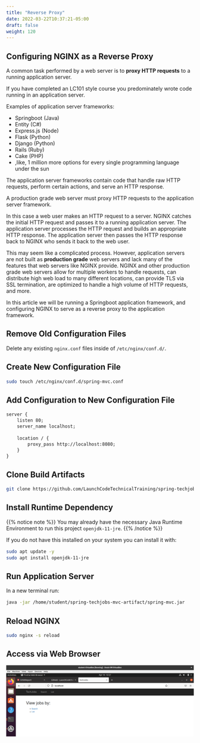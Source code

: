 ```yaml
---
title: "Reverse Proxy"
date: 2022-03-22T10:37:21-05:00
draft: false
weight: 120
---
```


## Configuring NGINX as a Reverse Proxy

A common task performed by a web server is to **proxy HTTP requests** to a running application server.

If you have completed an LC101 style course you predominately wrote code running in an application server. 

Examples of application server frameworks:

- Springboot (Java)
- Entity (C#)
- Express.js (Node)
- Flask (Python)
- Django (Python)
- Rails (Ruby)
- Cake (PHP)
- ,like, 1 million more options for every single programming language under the sun

The application server frameworks contain code that handle raw HTTP requests, perform certain actions, and serve an HTTP response.

A production grade web server must proxy HTTP requests to the application server framework.

In this case a web user makes an HTTP request to a server. NGINX catches the initial HTTP request and passes it to a running application server. The application server processes the HTTP request and builds an appropriate HTTP response. The application server then passes the HTTP response back to NGINX who sends it back to the web user.

This may seem like a complicated process. However, application servers are not built as **production grade** web servers and lack many of the features that web servers like NGINX provide. NGINX and other production grade web servers allow for multiple workers to handle requests, can distribute high web load to many different locations, can provide TLS via SSL termination, are optimized to handle a high volume of HTTP requests, and more.

In this article we will be running a Springboot application framework, and configuring NGINX to serve as a reverse proxy to the application framework.

## Remove Old Configuration Files

Delete any existing `nginx.conf` files inside of `/etc/nginx/conf.d/`.

## Create New Configuration File

```bash
sudo touch /etc/nginx/conf.d/spring-mvc.conf
```
## Add Configuration to New Configuration File

```nginx
server {
    listen 80;
    server_name localhost;

    location / {
        proxy_pass http://localhost:8080;
    }
}
```

## Clone Build Artifacts

```bash
git clone https://github.com/LaunchCodeTechnicalTraining/spring-techjobs-mvc-artifact
```

## Install Runtime Dependency

{{% notice note %}}
You may already have the necessary Java Runtime Environment to run this project `openjdk-11-jre`.
{{% /notice %}}

If you do not have this installed on your system you can install it with:
```bash
sudo apt update -y
sudo apt install openjdk-11-jre
```

## Run Application Server

In a new terminal run:

```bash
java -jar /home/student/spring-techjobs-mvc-artifact/spring-mvc.jar
```

## Reload NGINX

```bash
sudo nginx -s reload
```

## Access via Web Browser

![techjobs in the browser homepage](pictures/techjobs-browser.png?classes=border)
